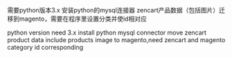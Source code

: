 
需要python版本3.x
安装python的mysql连接器
zencart产品数据（包括图片）迁移到magento，需要在程序里设置分类并使id相对应




python version need 3.x
install python mysql connector
move zencart product data include products image to magento,need zencart and magento category id corresponding
